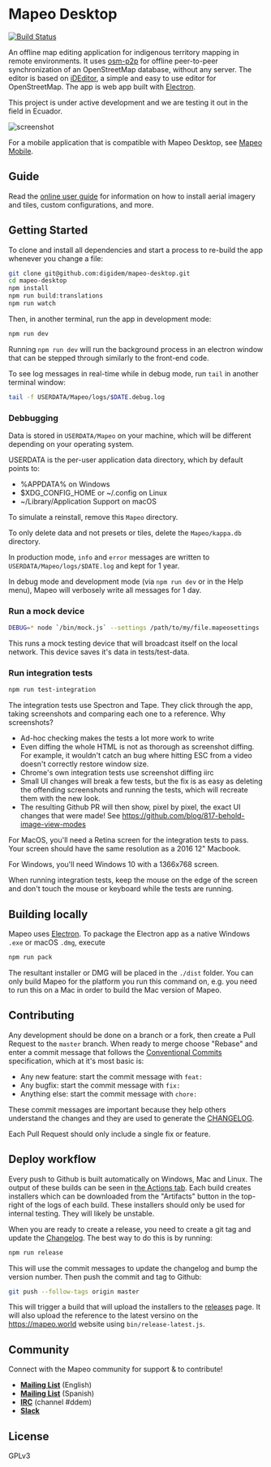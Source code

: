 # Mapeo Desktop

[![Build Status](https://github.com/digidem/mapeo-desktop/workflows/Node%20CD/badge.svg)](https://github.com/digidem/mapeo-desktop/actions)

An offline map editing application for indigenous territory mapping in remote
environments. It uses [osm-p2p](https://github.com/digidem/osm-p2p-db) for
offline peer-to-peer synchronization of an OpenStreetMap database, without any
server. The editor is based on [iDEditor](https://github.com/openstreetmap/iD/),
a simple and easy to use editor for OpenStreetMap. The app is web app built with
[Electron](http://electron.atom.io).

This project is under active development and we are testing it out in the field in Ecuador.

![screenshot](static/screenshot.png)

For a mobile application that is compatible with Mapeo Desktop, see [Mapeo Mobile](https://github.com/digidem/mapeo-mobile).

## Guide

Read the [online user guide](https://digital-democracy.gitbook.io/mapeo/) for
information on how to install aerial imagery and tiles, custom configurations,
and more. 

## Getting Started

To clone and install all dependencies and start a process to re-build the app whenever you change a file:

```sh
git clone git@github.com:digidem/mapeo-desktop.git
cd mapeo-desktop
npm install
npm run build:translations
npm run watch
```

Then, in another terminal, run the app in development mode:

```sh
npm run dev
```

Running `npm run dev` will run the background process in an electron window
that can be stepped through similarly to the front-end code.

To see log messages in real-time while in debug mode, run `tail` in another
terminal window:

```sh
tail -f USERDATA/Mapeo/logs/$DATE.debug.log
```

### Debbugging

Data is stored in `USERDATA/Mapeo` on your machine, which will be different
depending on your operating system.

USERDATA is the per-user application data directory, which by default points to:
  * %APPDATA% on Windows
  * $XDG_CONFIG_HOME or ~/.config on Linux
  * ~/Library/Application Support on macOS

To simulate a reinstall, remove this `Mapeo` directory.

To only delete data and not presets or tiles, delete the `Mapeo/kappa.db`
directory.

In production mode, `info` and `error` messages are written to
`USERDATA/Mapeo/logs/$DATE.log` and kept for 1 year.

In debug mode and development mode (via `npm run dev` or in the Help menu),
Mapeo will verbosely write all messages for 1 day. 

### Run a mock device


```sh
DEBUG=* node `/bin/mock.js` --settings /path/to/my/file.mapeosettings
```

This runs a mock testing device that will broadcast itself on the local
network. This device saves it's data in tests/test-data.

### Run integration tests

```sh
npm run test-integration
```

The integration tests use Spectron and Tape. They click through the app, taking screenshots and
comparing each one to a reference. Why screenshots?

* Ad-hoc checking makes the tests a lot more work to write
* Even diffing the whole HTML is not as thorough as screenshot diffing. For example, it wouldn't
  catch an bug where hitting ESC from a video doesn't correctly restore window size.
* Chrome's own integration tests use screenshot diffing iirc
* Small UI changes will break a few tests, but the fix is as easy as deleting the offending
  screenshots and running the tests, which will recreate them with the new look.
* The resulting Github PR will then show, pixel by pixel, the exact UI changes that were made! See
  https://github.com/blog/817-behold-image-view-modes

For MacOS, you'll need a Retina screen for the integration tests to pass. Your screen should have
the same resolution as a 2016 12" Macbook.

For Windows, you'll need Windows 10 with a 1366x768 screen.

When running integration tests, keep the mouse on the edge of the screen and don't touch the mouse
or keyboard while the tests are running.

## Building locally

Mapeo uses [Electron](http://electron.atom.io/). To package the Electron app as
a native Windows `.exe` or macOS `.dmg`, execute

```sh
npm run pack
```

The resultant installer or DMG will be placed in the `./dist` folder. You can only build Mapeo for the platform you run this command on, e.g. you need to run this on a Mac in order to build the Mac version of Mapeo.

## Contributing

Any development should be done on a branch or a fork, then create a Pull Request to the `master` branch. When ready to merge choose "Rebase" and enter a commit message that follows the [Conventional Commits](https://www.conventionalcommits.org/en/v1.0.0-beta.4/#examples) specification, which at it's most basic is:

* Any new feature: start the commit message with `feat: `
* Any bugfix: start the commit message with `fix: `
* Anything else: start the commit message with `chore: `

These commit messages are important because they help others understand the changes and they are used to generate the [CHANGELOG](CHANGELOG.md).

Each Pull Request should only include a single fix or feature.

## Deploy workflow

Every push to Github is built automatically on Windows, Mac and Linux. The output of these builds can be seen in [the Actions tab](https://github.com/digidem/mapeo-desktop/actions). Each build creates installers which can be downloaded from the "Artifacts" button in the top-right of the logs of each build. These installers should only be used for internal testing. They will likely be unstable.

When you are ready to create a release, you need to create a git tag and update the [Changelog](CHANGELOG.md). The best way to do this is by running:

```sh
npm run release
```

This will use the commit messages to update the changelog and bump the version number. Then push the commit and tag to Github:

```sh
git push --follow-tags origin master
```

This will trigger a build that will upload the installers to the [releases](https://github.com/digidem/mapeo-desktop/releases) page. It will also upload the reference to the latest versino on the https://mapeo.world website using `bin/release-latest.js`.


## Community

Connect with the Mapeo community for support & to contribute!

- [**Mailing List**](https://lists.riseup.net/www/info/mapeo-en) (English)
- [**Mailing List**](https://lists.riseup.net/www/info/mapeo-es) (Spanish)
- [**IRC**](https://kiwiirc.com/nextclient/irc.freenode.net/) (channel #ddem)
- [**Slack**](http://slack.digital-democracy.org)

## License

GPLv3
